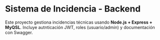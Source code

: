 # Sistema de Incidencia - Backend

Este proyecto gestiona incidencias técnicas usando **Node.js + Express + MyQSL**.
Incluye autnticación JWT, roles (usuario/admin) y documentación con Swagger.